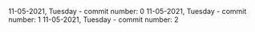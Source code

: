 11-05-2021, Tuesday - commit number: 0
11-05-2021, Tuesday - commit number: 1
11-05-2021, Tuesday - commit number: 2
